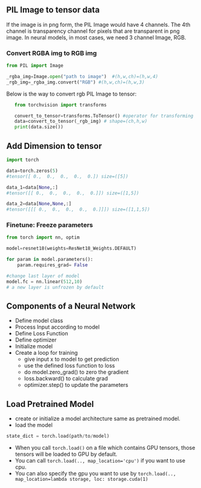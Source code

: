 ## PIL Image to tensor data
If the image is in png form, the PIL Image would have 4 channels. The 4th channel is transparency channel for pixels that are transparent in png image. 
In neural models, in most cases, we need 3 channel Image, RGB. 
### Convert RGBA img to RGB img
```python
from PIL import Image

_rgba_img=Image.open("path to image")  #(h,w,ch)=(h,w,4)
_rgb_img=_rgba_img.convert("RGB") #(h,w,ch)=(h,w,3)
```

 Below is the way to convert rgb PIL Image to tensor:
 ```python
    from torchvision import transforms

    convert_to_tensor=transforms.ToTensor() #operator for transforming
    data=convert_to_tensor(_rgb_img) # shape=(ch,h,w)
    print(data.size())
```

## Add Dimension to tensor
```python
import torch

data=torch.zeros(5) 
#tensor([ 0.,  0.,  0.,  0.,  0.]) size=([5])

data_1=data[None,:]
#tensor([[ 0.,  0.,  0.,  0.,  0.]]) size=([1,5])

data_2=data[None,None,:]
#tensor([[[ 0.,  0.,  0.,  0.,  0.]]]) size=([1,1,5])

```

### Finetune: Freeze parameters 
```python
from torch import nn, optim

model=resnet18(weights=ResNet18_Weights.DEFAULT)

for param in model.parameters():
    param.requires_grad= False

#change last layer of model
model.fc = nn.linear(512,10)
# a new layer is unfrozen by default
```

## Components of a Neural Network
- Define model class
- Process Input according to model
- Define Loss Function
- Define optimizer
- Initialize model
- Create a loop for training
    - give input x to model to get prediction
    - use the defined loss function to loss
    - do model.zero_grad() to zero the gradient
    - loss.backward() to calculate grad
    - optimizer.step() to update the parameters

## Load Pretrained Model
- create or initialize a model architecture same as pretrained model.
- load the model
```python
state_dict = torch.load(path/to/model)
```
- When you call `torch.load()` on a file which contains GPU tensors, those tensors will be loaded to GPU by default. 
 - You can call `torch.load(.., map_location='cpu')` if you want to use cpu. 
 - You can also specify the gpu you want to use by `torch.load(.., map_location=lambda storage, loc: storage.cuda(1)`